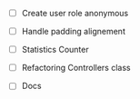 - [ ] Create user role anonymous
- [ ] Handle padding alignement
- [ ] Statistics Counter
- [ ] Refactoring Controllers class 
- [ ] Docs
  